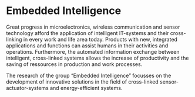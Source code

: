 # Embedded Intelligence
Great progress in microelectronics, wireless communication and sensor technology afford the application of intelligent IT-systems and their cross-linking in every work and life area today. Products with new, integrated applications and functions can assist humans in their activities and operations. Furthermore, the automated information exchange between intelligent, cross-linked systems  allows the increase of productivity and  the saving of ressources in production and work processes.

The research of the group “Embedded Intelligence” focusses on the development of innovative solutions in the field of cross-linked sensor-actuator-systems and energy-efficient systems.

